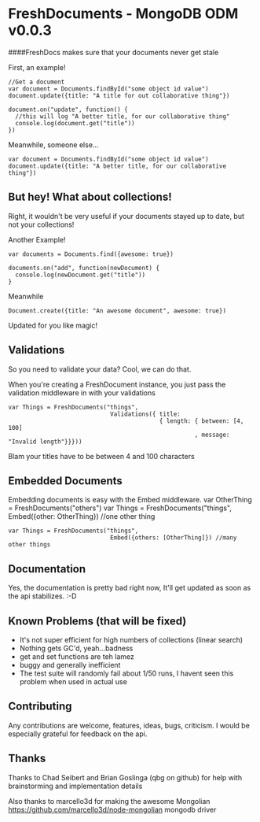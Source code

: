 FreshDocuments - MongoDB ODM v0.0.3
===================================

####FreshDocs makes sure that your documents never get stale

  First, an example!

    //Get a document
    var document = Documents.findById("some object id value")
    document.update({title: "A title for out collaborative thing"})

    document.on("update", function() {
      //this will log "A better title, for our collaborative thing"          
      console.log(document.get("title"))
    })

  Meanwhile, someone else...

    var document = Documents.findById("some object id value")
    document.update({title: "A better title, for our collaborative thing"})
  
## But hey! What about collections!

  Right, it wouldn't be very useful if your documents stayed up to date,
  but not your collections!  

  Another Example!

    var documents = Documents.find({awesome: true})

    documents.on("add", function(newDocument) {
      console.log(newDocument.get("title"))
    }

  Meanwhile

    Document.create({title: "An awesome document", awesome: true})

  Updated for you like magic!

## Validations
 
  So you need to validate your data? Cool, we can do that.

  When you're creating a FreshDocument instance, you just pass the validation
  middleware in with your validations

    var Things = FreshDocuments("things", 
                                 Validations({ title: 
                                               { length: { between: [4, 100]
                                                         , message: "Invalid length"}}})) 

  Blam your titles have to be between 4 and 100 characters

## Embedded Documents

  Embedding documents is easy with the Embed middleware.
    var OtherThing = FreshDocuments("others")
    var Things = FreshDocuments("things", 
                                 Embed({other: OtherThing}) //one other thing

    var Things = FreshDocuments("things", 
                                 Embed({others: [OtherThing]}) //many other things
                                             

## Documentation 
 
  Yes, the documentation is pretty bad right now, It'll get updated as soon as the api
  stabilizes. :-D


## Known Problems (that will be fixed)

  * It's not super efficient for high numbers of collections (linear search)
  * Nothing gets GC'd, yeah...badness
  * get and set functions are teh lamez
  * buggy and generally inefficient
  * The test suite will randomly fail about 1/50 runs, I havent seen this
    problem when used in actual use

## Contributing 

  Any contributions are welcome, features, ideas, bugs, criticism.
  I would be especially grateful for feedback on the api.

## Thanks

  Thanks to Chad Seibert and Brian Goslinga (qbg on github) for help with
  brainstorming and implementation details

  Also thanks to marcello3d for making the awesome Mongolian
  https://github.com/marcello3d/node-mongolian mongodb driver


